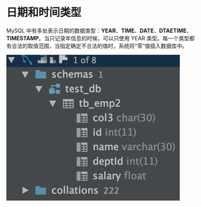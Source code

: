 # 日期和时间类型

MySQL 中有多处表示日期的数据类型：**YEAR**、**TIME**、**DATE**、**DTAETIME**、**TIMESTAMP**。当只记录年信息的时候，可以只使用 YEAR 类型。每一个类型都有合法的取值范围，当指定确定不合法的值时，系统将“零”值插入数据库中。

![](../.gitbook/assets/image%20%288%29.png)



